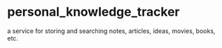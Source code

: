 # personal_knowledge_tracker
a service for storing and searching notes, articles, ideas, movies, books, etc.
